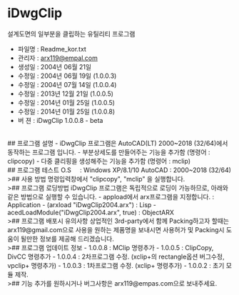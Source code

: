 # iDwgClip
설계도면의 일부분을 클립하는 유틸리티 프로그램

- 파일명 : Readme_kor.txt
- 관리자 : arx119@empal.com
- 생성일 : 2004년 06월 21일
- 수정일 : 2004년 06월 19일 (1.0.0.3)
- 수정일 : 2004년 07월 14일 (1.0.0.4)
- 수정일 : 2013년 12월 21일 (1.0.0.5)
- 수정일 : 2014년 01월 25일 (1.0.0.5)
- 수정일 : 2014년 01월 25일 (1.0.0.8)
- 버  젼 : iDwgClip 1.0.0.8 - beta
<br>
## 프로그램 설명
- iDwgClip 프로그램은 AutoCAD(LT) 2000~2018 (32/64)에서 동작하는 프로그램 입니다.
- 부분상세도를 만들어주는 기능을 추가함 (명령어 : clipcopy)
- 다중 클리핑을 생성해주는 기능을 추가함 (명령어 : mclip)

<br>
## 프로그램 테스트
O.S     : Windows XP/8.1/10
AutoCAD : 2000~2018 (32/64)

<br>
>## 사용 방법
명령입력창에서 "clipcopy", "mclip" 을 실행합니다.

<br>
>## 프로그램 로딩방법
iDwgClip 프로그램은 독립적으로 로딩이 가능하므로, 아래와 같은 방법으로
실행할 수 있습니다. 
- appload에서 arx프로그램을 지정합니다.          : Application
- (arxload "iDwgClip2004.arx")                   : Lisp
- acedLoadModule("iDwgClip2004.arx", true)       : ObjectARX

<br>
>## 프로그램 배포시 유의사항
상업적인 3rd-party에서 함께 Packing하고자 할때는 arx119@gmail.com으로 
사용을 원하는 제품명을 보내시면 사용허가 및 Packing시 도움이 될만한 정보를 
제공해 드리겠습니다.

<br>
 >## 프로그램 업데이트 정보
- 1.0.0.8  : MClip 명령추가
- 1.0.0.5  : ClipCopy, DivCC 명령추가
- 1.0.0.4  : 2차프로그램 수정. (xclip+의 rectangle옵션 버그수정, vpclip+ 명령추가)
- 1.0.0.3  : 1차프로그램 수정. (xclip+ 명령추가)
- 1.0.0.2  : 초기 모듈 제작.

<br>
>## 기능 추가를 원하시거나 버그사항은 arx119@empas.com으로 보내주세요.
